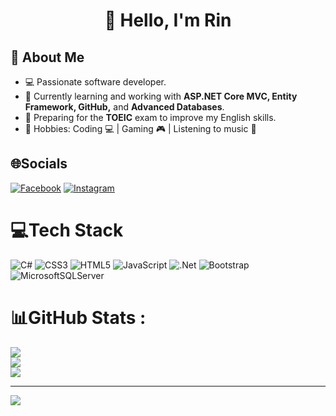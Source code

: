 <h1 align="center">👋 Hello, I'm Rin</h1>


## 🚀 About Me  
- 💻 Passionate software developer.  
- 🎯 Currently learning and working with **ASP.NET Core MVC, Entity Framework, GitHub,** and **Advanced Databases**.  
- 🌱 Preparing for the **TOEIC** exam to improve my English skills.  
- 🎨 Hobbies: Coding 💻 | Gaming 🎮 | Listening to music 🎵  

## 🌐Socials
[![Facebook](https://img.shields.io/badge/Facebook-%231877F2.svg?logo=Facebook&logoColor=white)](https://facebook.com/https://www.facebook.com/profile.php?id=100027014174332) [![Instagram](https://img.shields.io/badge/Instagram-%23E4405F.svg?logo=Instagram&logoColor=white)](https://instagram.com/https://www.instagram.com/sleepat10pmm/) 

# 💻Tech Stack
![C#](https://img.shields.io/badge/c%23-%23239120.svg?style=for-the-badge&logo=c-sharp&logoColor=white) ![CSS3](https://img.shields.io/badge/css3-%231572B6.svg?style=for-the-badge&logo=css3&logoColor=white) ![HTML5](https://img.shields.io/badge/html5-%23E34F26.svg?style=for-the-badge&logo=html5&logoColor=white) ![JavaScript](https://img.shields.io/badge/javascript-%23323330.svg?style=for-the-badge&logo=javascript&logoColor=%23F7DF1E) ![.Net](https://img.shields.io/badge/.NET-5C2D91?style=for-the-badge&logo=.net&logoColor=white) ![Bootstrap](https://img.shields.io/badge/bootstrap-%23563D7C.svg?style=for-the-badge&logo=bootstrap&logoColor=white) ![MicrosoftSQLServer](https://img.shields.io/badge/Microsoft%20SQL%20Sever-CC2927?style=for-the-badge&logo=microsoft%20sql%20server&logoColor=white)
# 📊GitHub Stats :
![](https://github-readme-stats.vercel.app/api?username=kiennguyen&theme=dark&hide_border=true&include_all_commits=true&count_private=true)<br/>
![](https://github-readme-streak-stats.herokuapp.com/?user=kiennguyen&theme=dark&hide_border=true)<br/>
![](https://github-readme-stats.vercel.app/api/top-langs/?username=kiennguyen&theme=dark&hide_border=true&include_all_commits=true&count_private=true&layout=compact)

---
[![](https://visitcount.itsvg.in/api?id=kiennguyen&icon=0&color=0)](https://visitcount.itsvg.in)
